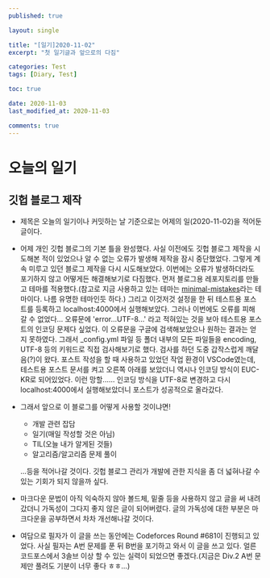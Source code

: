 ```yaml
---
published: true

layout: single

title: "[일기]2020-11-02"
excerpt: "첫 일기글과 앞으로의 다짐"

categories: Test
tags: [Diary, Test]

toc: true

date: 2020-11-03
last_modified_at: 2020-11-03

comments: true
---
```


# 오늘의 일기
## 깃헙 블로그 제작
* 제목은 오늘의 일기이나 커밋하는 날 기준으로는 어제의 일(2020-11-02)을 적어둔 글이다.
* 어제 개인 깃헙 블로그의 기본 틀을 완성했다. 사실 이전에도 깃헙 블로그 제작을 시도해본 적이 있었으나 알 수 없는 오류가 발생해 제작을 잠시 중단했었다. 그렇게 계속 미루고 있던 블로그 제작을 다시 시도해보았다. 이번에는 오류가 발생하더라도 포기하지 않고 어떻게든 해결해보기로 다짐했다.
먼저 블로그용 레포지토리를 만들고 테마를 적용했다.(참고로 지금 사용하고 있는 테마는  [minimal-mistakes](https://github.com/mmistakes/minimal-mistakes)라는 테마이다. 나름 유명한 테마인듯 하다.) 그리고 이것저것 설정을 한 뒤 테스트용 포스트를 등록하고 localhost:4000에서 실행해보았다. 그러나 이번에도 오류를 피해 갈 수 없었다...
오류문에 'error...UTF-8...' 라고 적혀있는 것을 보아 테스트용 포스트의 인코딩 문제다 싶었다. 이 오류문을 구글에 검색해보았으나 원하는 결과는 얻지 못하였다. 그래서 _config.yml 파일 등 폴더 내부의 모든 파일들을 encoding, UTF-8 등의 키워드로 직접 검사해보기로 했다.
검사를 하던 도중 갑작스럽게 깨달음(?)이 왔다. 포스트 작성을 할 때 사용하고 있었던 작업 환경이 VSCode였는데, 테스트용 포스트 문서를 켜고 오른쪽 아래를 보았더니 역시나 인코딩 방식이 EUC-KR로 되어있었다. 이런 망할......
인코딩 방식을 UTF-8로 변경하고 다시 localhost:4000에서 실행해보았더니 포스트가 성공적으로 올라갔다.
* 그래서 앞으로 이 블로그를 어떻게 사용할 것이냐면!
    * 개발 관련 잡담
    * 일기(매일 작성할 것은 아님)
    * TIL(오늘 내가 알게된 것들)
    * 알고리즘/알고리즘 문제 풀이

    ...등을 적어나갈 것이다.
    깃헙 블로그 관리가 개발에 관한 지식을 좀 더 넓혀나갈 수 있는 기회가 되지 않을까 싶다.

* 마크다운 문법이 아직 익숙하지 않아 볼드체, 밑줄 등을 사용하지 않고 글을 써 내려갔더니 가독성이 그다지 좋지 않은 글이 되어버렸다. 글의 가독성에 대한 부분은 마크다운을 공부하면서 차차 개선해나갈 것이다.


* 여담으로 필자가 이 글을 쓰는 동안에는 Codeforces Round #681이 진행되고 있었다. 사실 필자는 A번 문제를 푼 뒤 B번을 포기하고 와서 이 글을 쓰고 있다. 얼른 코드포스에서 3솔브 이상 할 수 있는 실력이 되었으면 좋겠다.(지금은 Div.2 A번 문제만 풀려도 기분이 너무 좋다 ㅎㅎ...)